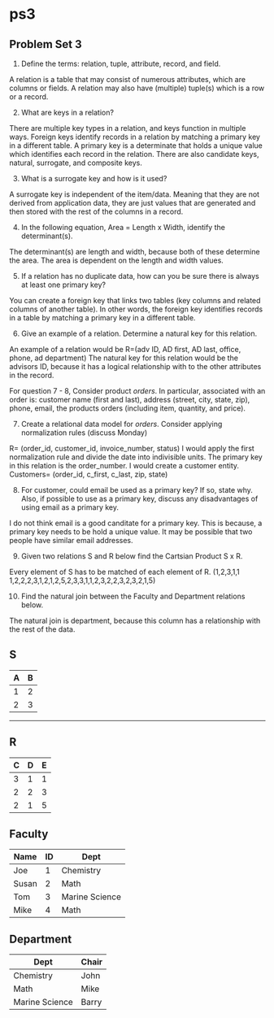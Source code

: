 # ps3

## Problem Set 3 

1. Define the terms: relation, tuple, attribute, record, and field.

  A relation is a table that may consist of numerous attributes, which are columns or fields. A relation may also have (multiple) tuple(s) which is a row or a record. 
  
2. What are keys in a relation?

  There are multiple key types in a relation, and keys function in multiple ways. Foreign keys identify records in a relation by      matching a primary key in a different table. A primary key is a determinate that holds a unique value which identifies each record in the relation. There are also candidate keys, natural, surrogate, and composite keys.  
  
3. What is a surrogate key and how is it used?

  A surrogate key is independent of the item/data. Meaning that they are not derived from application data, they are just values that are generated and then stored with the rest of the columns in a record. 

4. In the following equation, Area = Length x Width, identify the determinant(s).

  The determinant(s) are length and width, because both of these determine the area. The area is dependent on the length and width values. 

5. If a relation has no duplicate data, how can you be sure there is always at least one primary key?

  You can create a foreign key that links two tables (key columns and related columns of another table). In other words, the foreign key identifies records in a table by matching a primary key in a different table. 

6. Give an example of a relation.  Determine a natural key for this relation.

  An example of a relation would be R=(adv ID, AD first, AD last, office, phone, ad department) The natural key for this relation would be the advisors ID, because it has a logical relationship with to the other attributes in the record. 

  For question 7 - 8, Consider product *orders*.  In particular, associated with an order is: customer name (first and last), address (street, city, state, zip), phone, email, the products orders (including item, quantity, and price).  

7. Create a relational data model for *orders*.  Consider applying normalization rules (discuss Monday)

  R= (order_id, customer_id, invoice_number, status)
  I would apply the first normalization rule and divide the date into indivisible units. The primary key in this relation is the order_number. I would create a customer entity. Customers= (order_id, c_first, c_last, zip, state) 

8. For customer, could email be used as a primary key?  If so, state why.  Also, if possible to use as a primary key, discuss any disadvantages of using email as a primary key.

  I do not think email is a good canditate for a primary key. This is because, a primary key needs to be hold a unique value. It may be possible that two people have similar email addresses. 

9. Given two relations S and R below find the Cartsian Product S x R.

  Every element of S has to be matched of each element of R. (1,2,3,1,1 1,2,2,2,3,1,2,1,2,5,2,3,3,1,1,2,3,2,2,3,2,3,2,1,5)
  
10. Find the natural join between the Faculty and Department relations below.

  The natural join is department, because this column has a relationship with the rest of the data. 

 
S
--------------
| A | B |
|---|---|
| 1 | 2 |
| 2 | 3 |
---------

R
------------
| C | D | E |
|---|---|---|
| 3 | 1 | 1 |
| 2 | 2 | 3 |
| 2 | 1 | 5 |



Faculty
--------------
| Name | ID | Dept |
|-------|----|----------------|
| Joe | 1 | Chemistry |
| Susan | 2 | Math |
| Tom | 3 | Marine Science |
| Mike | 4 | Math |


Department
------------
| Dept | Chair  |
|---|---|
| Chemistry | John |
| Math | Mike |
| Marine Science | Barry |
